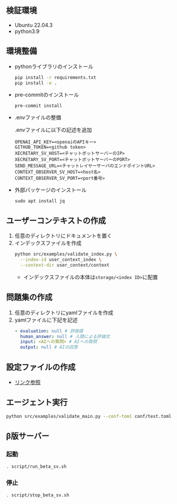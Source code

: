 ## 検証環境
* Ubuntu 22.04.3
* python3.9

## 環境整備
* pythonライブラリのインストール

  ```bash
  pip install -r requirements.txt
  pip install -e .
  ```

* pre-commitのインストール

  `pre-commit install`


* .envファイルの整備

  .envファイルに以下の記述を追加
  ```
  OPENAI_API_KEY=<openaiのAPIキー>
  GITHUB_TOKEN=<github token>
  XECRETARY_SV_HOST=<チャットボットサーバーのIP>
  XECRETARY_SV_PORT=<チャットボットサーバーのPORT>
  SEND_MESSAGE_URL=<チャットレイヤーサーバのエンドポイントURL>
  CONTEXT_OBSERVER_SV_HOST=<host名>
  CONTEXT_OBSERVER_SV_PORT=<port番号>
  ```

* 外部パッケージのインストール

  `sudo apt install jq`


## ユーザーコンテキストの作成
1. 任意のディレクトリにドキュメントを置く
2. インデックスファイルを作成
    ```bash
    python src/examples/validate_index.py \
      --index-id user_context_index \
      --context-dir user_context/context
    ```
    - インデックスファイルの本体は`storage/<index ID>`に配置

## 問題集の作成
1. 任意のディレクトリにyamlファイルを作成
2. yamlファイルに下記を記述
    ```yaml
    - evaluation: null # 評価値
      human_answer: null # 人間による評価文
      input: <AIへの質問> # AIへの質問
      output: null # AIの回答
    ```

## 設定ファイルの作成
- [リンク参照](./how_to_config.md)

## エージェント実行
```bash
python src/examples/validate_main.py --conf-toml conf/test.toml
```

## β版サーバー
### 起動
```bash
. script/run_beta_sv.sh
```

### 停止
```bash
. script/stop_beta_sv.sh
```
